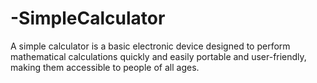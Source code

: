 # -SimpleCalculator
A simple calculator is a basic electronic device designed to perform mathematical calculations quickly and easily  portable and user-friendly, making them accessible to people of all ages. 
